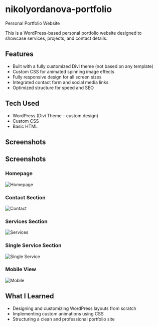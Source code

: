 # nikolyordanova-portfolio
Personal Portfolio Website

This is a WordPress-based personal portfolio website designed to showcase services, projects, and contact details.

## Features
- Built with a fully customized Divi theme (not based on any template)
- Custom CSS for animated spinning image effects
- Fully responsive design for all screen sizes
- Integrated contact form and social media links
- Optimized structure for speed and SEO

## Tech Used
- WordPress (Divi Theme – custom design)
- Custom CSS
- Basic HTML

## Screenshots
## Screenshots

### Homepage
![Homepage](https://github.com/user-attachments/assets/26dd4c7d-aa62-47c0-abfd-b4b91ce6c408)

### Contact Section
![Contact](https://github.com/user-attachments/assets/b10a7b77-95c7-4103-bf0a-bea79c688302)

### Services Section
![Services](https://github.com/user-attachments/assets/b9ef65c3-f38b-40ab-bbd3-6278f9b6b892)

### Single Service Section
![Single Service](https://github.com/user-attachments/assets/b9ef65c3-f38b-40ab-bbd3-6278f9b6b892)

### Mobile View
![Mobile](https://github.com/user-attachments/assets/7b10f07f-4ed4-4ed1-9fad-481dd0edd209)


## What I Learned
- Designing and customizing WordPress layouts from scratch
- Implementing custom animations using CSS
- Structuring a clean and professional portfolio site
